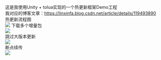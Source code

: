 这是我使用Unity + tolua实现的一个热更新框架Demo工程  
我对应的博客文章：https://linxinfa.blog.csdn.net/article/details/119493890  
热更新流程图  
![](https://codechina.csdn.net/qq_34035956/UnityHotUpdateFramework/-/raw/dev/OtherTools/ReadMe/hotfixProcess.png)
下载多个增量包  
![](https://img-blog.csdnimg.cn/432dc12d06e043a3afee960827629643.gif)  
跳过大版本更新  
![](https://img-blog.csdnimg.cn/f1fce415ed91437bbf87c5eb2e1a99ea.gif)  
断点续传  
![](https://img-blog.csdnimg.cn/f52f0de5fa8f4415b975f477e6b54083.gif)
